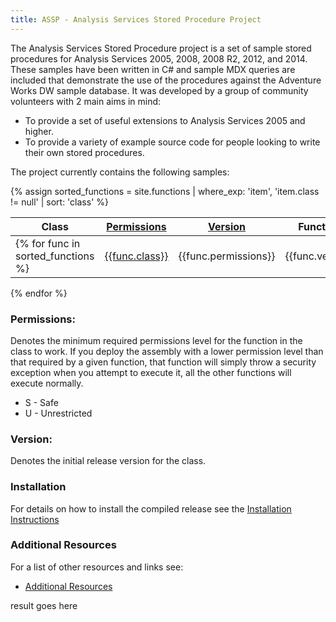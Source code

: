 ```yaml
---
title: ASSP - Analysis Services Stored Procedure Project
---
```

The Analysis Services Stored Procedure project is a set of sample stored procedures for Analysis Services 2005, 2008, 2008 R2, 2012, and 2014. These samples have been written in C# and sample MDX queries are included that demonstrate the use of the procedures against the Adventure Works DW sample database. It was developed by a group of community volunteers with 2 main aims in mind:
- To provide a set of useful extensions to Analysis Services 2005 and higher.
- To provide a variety of example source code for people looking to write their own stored procedures.

The project currently contains the following samples:

{% assign sorted_functions = site.functions | where_exp: 'item', 'item.class != null' | sort: 'class' %}

| Class | [Permissions](#Permissions) | [Version](#Version) | Functions |
|-------|------------------------------|----------------------|-----------|
{% for func in sorted_functions %}|[{{func.class}}]({{func.url}})|{{func.permissions}} | {{func.version}}|{% if func.functions %}{{func.functions | join: ', '}} {% else %}{{func.title}}{% endif %}|
{% endfor %}

<a name="Permissions"></a> 
### Permissions:
Denotes the minimum required permissions level for the function in the class to work. If you deploy the assembly with a lower permission level than that required by a given function, that function will simply throw a security exception when you attempt to execute it, all the other functions will execute normally. 

- S - Safe
- U - Unrestricted

<a name="Version"></a>
### Version:
Denotes the initial release version for the class.

### Installation
For details on how to install the compiled release see the [Installation Instructions](Installation-Instructions)

### Additional Resources
For a list of other resources and links see:

* [Additional Resources](Additional-Resources)

<div class="result">result goes here</div>

